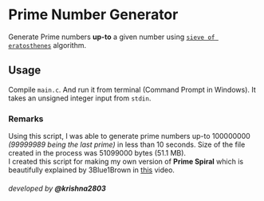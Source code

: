 # Prime Number Generator
Generate Prime numbers **up-to** a given number using [`sieve of eratosthenes`](https://en.wikipedia.org/wiki/Sieve_of_Eratosthenes#Algorithm_and_variants) algorithm.  

## Usage  
Compile `main.c`. And run it from terminal (Command Prompt in Windows). It takes an unsigned integer input from `stdin`.

### Remarks
Using this script, I was able to generate prime numbers up-to 100000000 *(99999989 being the last prime)* in less than 10 seconds. Size of the file created in the process was 51099000 bytes (51.1 MB).  
I created this script for making my own version of **Prime Spiral** which is beautifully explained by 3Blue1Brown in [this](https://youtu.be/EK32jo7i5LQ) video.  

###### developed by **@krishna2803**